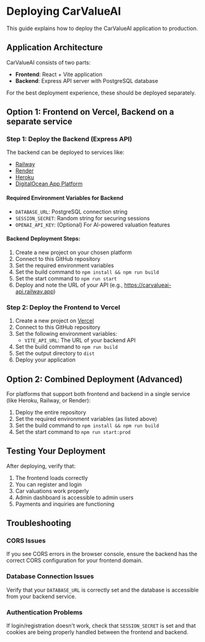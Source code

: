 # Deploying CarValueAI

This guide explains how to deploy the CarValueAI application to production.

## Application Architecture

CarValueAI consists of two parts:
- **Frontend**: React + Vite application
- **Backend**: Express API server with PostgreSQL database

For the best deployment experience, these should be deployed separately.

## Option 1: Frontend on Vercel, Backend on a separate service

### Step 1: Deploy the Backend (Express API)

The backend can be deployed to services like:
- [Railway](https://railway.app)
- [Render](https://render.com)
- [Heroku](https://heroku.com)
- [DigitalOcean App Platform](https://www.digitalocean.com/products/app-platform)

#### Required Environment Variables for Backend
- `DATABASE_URL`: PostgreSQL connection string
- `SESSION_SECRET`: Random string for securing sessions
- `OPENAI_API_KEY`: (Optional) For AI-powered valuation features

#### Backend Deployment Steps:
1. Create a new project on your chosen platform
2. Connect to this GitHub repository
3. Set the required environment variables
4. Set the build command to `npm install && npm run build`
5. Set the start command to `npm run start`
6. Deploy and note the URL of your API (e.g., https://carvalueai-api.railway.app)

### Step 2: Deploy the Frontend to Vercel

1. Create a new project on [Vercel](https://vercel.com)
2. Connect to this GitHub repository
3. Set the following environment variables:
   - `VITE_API_URL`: The URL of your backend API
4. Set the build command to `npm run build`
5. Set the output directory to `dist`
6. Deploy your application

## Option 2: Combined Deployment (Advanced)

For platforms that support both frontend and backend in a single service (like Heroku, Railway, or Render):

1. Deploy the entire repository
2. Set the required environment variables (as listed above)
3. Set the build command to `npm install && npm run build`
4. Set the start command to `npm run start:prod`

## Testing Your Deployment

After deploying, verify that:

1. The frontend loads correctly
2. You can register and login
3. Car valuations work properly
4. Admin dashboard is accessible to admin users
5. Payments and inquiries are functioning

## Troubleshooting

### CORS Issues
If you see CORS errors in the browser console, ensure the backend has the correct CORS configuration for your frontend domain.

### Database Connection Issues
Verify that your `DATABASE_URL` is correctly set and the database is accessible from your backend service.

### Authentication Problems
If login/registration doesn't work, check that `SESSION_SECRET` is set and that cookies are being properly handled between the frontend and backend.